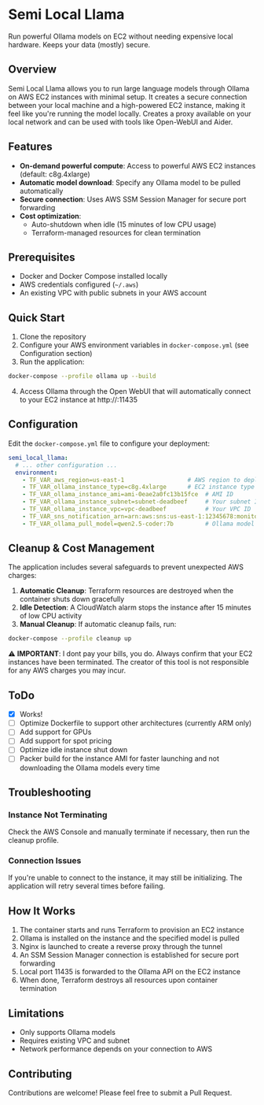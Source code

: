 # Semi Local Llama

Run powerful Ollama models on EC2 without needing expensive local hardware.  Keeps your data (mostly) secure.

## Overview

Semi Local Llama allows you to run large language models through Ollama on AWS EC2 instances with minimal setup. It creates a secure connection between your local machine and a high-powered EC2 instance, making it feel like you're running the model locally.  Creates a proxy available on your local network and can be used with tools like Open-WebUI and Aider.

## Features

- **On-demand powerful compute**: Access to powerful AWS EC2 instances (default: c8g.4xlarge)
- **Automatic model download**: Specify any Ollama model to be pulled automatically
- **Secure connection**: Uses AWS SSM Session Manager for secure port forwarding
- **Cost optimization**: 
  - Auto-shutdown when idle (15 minutes of low CPU usage)
  - Terraform-managed resources for clean termination

## Prerequisites

- Docker and Docker Compose installed locally
- AWS credentials configured (`~/.aws`)
- An existing VPC with public subnets in your AWS account

## Quick Start

1. Clone the repository
2. Configure your AWS environment variables in `docker-compose.yml` (see Configuration section)
3. Run the application:

```bash
docker-compose --profile ollama up --build
```

4. Access Ollama through the Open WebUI that will automatically connect to your EC2 instance at http://<host>:11435

## Configuration

Edit the `docker-compose.yml` file to configure your deployment:

```yaml
semi_local_llama:
  # ... other configuration ...
  environment:
    - TF_VAR_aws_region=us-east-1                  # AWS region to deploy to
    - TF_VAR_ollama_instance_type=c8g.4xlarge      # EC2 instance type
    - TF_VAR_ollama_instance_ami=ami-0eae2a0fc13b15fce  # AMI ID
    - TF_VAR_ollama_instance_subnet=subnet-deadbeef     # Your subnet ID
    - TF_VAR_ollama_instance_vpc=vpc-deadbeef           # Your VPC ID
    - TF_VAR_sns_notification_arn=arn:aws:sns:us-east-1:12345678:monitor-topic  # Optional SNS topic
    - TF_VAR_ollama_pull_model=qwen2.5-coder:7b         # Ollama model to pull
```

## Cleanup & Cost Management

The application includes several safeguards to prevent unexpected AWS charges:

1. **Automatic Cleanup**: Terraform resources are destroyed when the container shuts down gracefully
2. **Idle Detection**: A CloudWatch alarm stops the instance after 15 minutes of low CPU activity
3. **Manual Cleanup**: If automatic cleanup fails, run:

```bash
docker-compose --profile cleanup up
```

⚠️ **IMPORTANT**: I dont pay your bills, you do. Always confirm that your EC2 instances have been terminated. The creator of this tool is not responsible for any AWS charges you may incur.

## ToDo

- [x] Works!
- [ ] Optimize Dockerfile to support other architectures (currently ARM only)
- [ ] Add support for GPUs 
- [ ] Add support for spot pricing
- [ ] Optimize idle instance shut down
- [ ] Packer build for the instance AMI for faster launching and not downloading the Ollama models every time

## Troubleshooting

### Instance Not Terminating
Check the AWS Console and manually terminate if necessary, then run the cleanup profile.

### Connection Issues
If you're unable to connect to the instance, it may still be initializing. The application will retry several times before failing.

## How It Works

1. The container starts and runs Terraform to provision an EC2 instance
2. Ollama is installed on the instance and the specified model is pulled
3. Nginx is launched to create a reverse proxy through the tunnel
4. An SSM Session Manager connection is established for secure port forwarding
5. Local port 11435 is forwarded to the Ollama API on the EC2 instance
6. When done, Terraform destroys all resources upon container termination

## Limitations

- Only supports Ollama models
- Requires existing VPC and subnet
- Network performance depends on your connection to AWS

## Contributing

Contributions are welcome! Please feel free to submit a Pull Request.